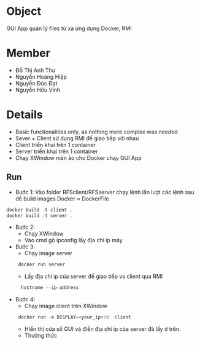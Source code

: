 # Object
  GUI App quản lý files từ xa ứng dụng Docker, RMI
# Member
   * Đỗ Thị Anh Thư
   * Nguyễn Hoàng Hiệp
   * Nguyễn Đức Đạt
   * Nguyễn Hữu Vinh
# Details
  * Basic functionalities only, as nothing more complex was needed
  * Sever + Client sử dụng RMI để giao tiếp với nhau
  * Client triển khai trên 1 container
  * Server triển khai trên 1 container
  * Chạy XWindow màn ảo cho Docker chạy GUI App
  ## Run
 * Bước 1: 
  Vào folder RFSclient/RFSserver chạy lệnh lần lượt các lệnh sau để build images Docker = DockerFile
  ```python
docker build -t client .
docker build -t server .
```
* Bước 2: 
  - Chạy XWindow
  - Vào cmd gõ ipconfig lấy địa chỉ ip máy
* Bước 3: 
  - Chạy image server
   ```python
    docker run server
    ```
  - Lấy địa chỉ ip của server để giao tiếp vs client qua RMI
  ```python
    hostname --ip-address
    ```
 * Bước 4: 
   - Chạy image client trên XWindow
   ```python
    docker run -e DISPLAY=<your_ip>:0  client 
   ```
   - Hiển thị cửa sổ GUI và điền địa chỉ ip của server đã lấy ở trên.
   - Thưởng thức
  


